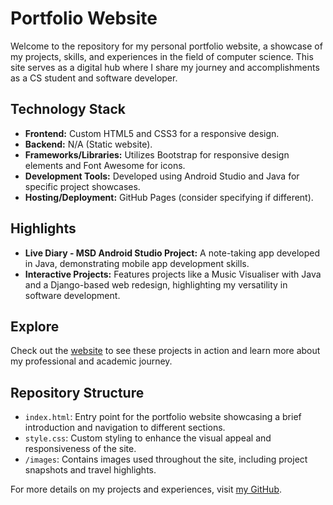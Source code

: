 # Portfolio Website

Welcome to the repository for my personal portfolio website, a showcase of my projects, skills, and experiences in the field of computer science. This site serves as a digital hub where I share my journey and accomplishments as a CS student and software developer.

## Technology Stack

- **Frontend:** Custom HTML5 and CSS3 for a responsive design.
- **Backend:** N/A (Static website).
- **Frameworks/Libraries:** Utilizes Bootstrap for responsive design elements and Font Awesome for icons.
- **Development Tools:** Developed using Android Studio and Java for specific project showcases.
- **Hosting/Deployment:** GitHub Pages (consider specifying if different).

## Highlights

- **Live Diary - MSD Android Studio Project:** A note-taking app developed in Java, demonstrating mobile app development skills.
- **Interactive Projects:** Features projects like a Music Visualiser with Java and a Django-based web redesign, highlighting my versatility in software development.

## Explore

Check out the [website](https://davidniculita.com) to see these projects in action and learn more about my professional and academic journey.

## Repository Structure

- `index.html`: Entry point for the portfolio website showcasing a brief introduction and navigation to different sections.
- `style.css`: Custom styling to enhance the visual appeal and responsiveness of the site.
- `/images`: Contains images used throughout the site, including project snapshots and travel highlights.

For more details on my projects and experiences, visit [my GitHub](https://github.com/DJN2122).
